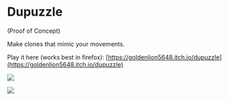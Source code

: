 # Dupuzzle

(Proof of Concept)

Make clones that mimic your movements.

Play it here (works best in firefox): [https://goldenlion5648.itch.io/dupuzzle](https://goldenlion5648.itch.io/dupuzzle)

![](https://user-images.githubusercontent.com/32916571/128018410-8f97a978-4ac2-43fa-b2b2-83bb2f2c38dc.png)

![](https://user-images.githubusercontent.com/32916571/128018930-29e63fd2-3903-4378-8325-6d3f07b219b4.png)
